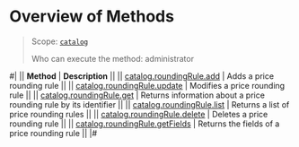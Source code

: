 # Overview of Methods

> Scope: [`catalog`](../../scopes/permissions.md)
>
> Who can execute the method: administrator

#| 
|| **Method** | **Description** ||
|| [catalog.roundingRule.add](./catalog-rounding-rule-add.md) | Adds a price rounding rule ||
|| [catalog.roundingRule.update](./catalog-rounding-rule-update.md) | Modifies a price rounding rule ||
|| [catalog.roundingRule.get](./catalog-rounding-rule-get.md) | Returns information about a price rounding rule by its identifier ||
|| [catalog.roundingRule.list](./catalog-rounding-rule-list.md) | Returns a list of price rounding rules ||
|| [catalog.roundingRule.delete](./catalog-rounding-rule-delete.md) | Deletes a price rounding rule ||
|| [catalog.roundingRule.getFields](./catalog-rounding-rule-get-fields.md) | Returns the fields of a price rounding rule ||
|#